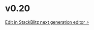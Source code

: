 # v0.20

[Edit in StackBlitz next generation editor ⚡️](https://stackblitz.com/~/github.com/caughtonline/v0.20)